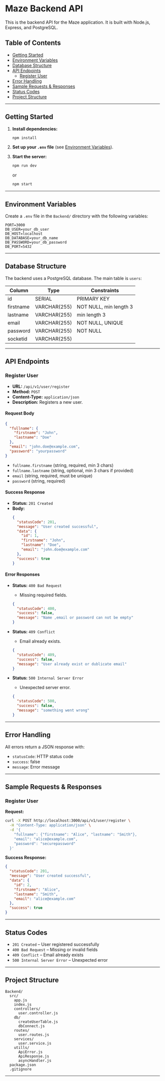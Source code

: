 # Maze Backend API

This is the backend API for the Maze application. It is built with Node.js, Express, and PostgreSQL.

## Table of Contents

- [Getting Started](#getting-started)
- [Environment Variables](#environment-variables)
- [Database Structure](#database-structure)
- [API Endpoints](#api-endpoints)
  - [Register User](#register-user)
- [Error Handling](#error-handling)
- [Sample Requests & Responses](#sample-requests--responses)
- [Status Codes](#status-codes)
- [Project Structure](#project-structure)

---

## Getting Started

1. **Install dependencies:**
   ```sh
   npm install
   ```

2. **Set up your `.env` file** (see [Environment Variables](#environment-variables)).

3. **Start the server:**
   ```sh
   npm run dev
   ```
   or
   ```sh
   npm start
   ```

---

## Environment Variables

Create a `.env` file in the `Backend/` directory with the following variables:

```env
PORT=3000
DB_USER=your_db_user
DB_HOST=localhost
DB_DATABASE=your_db_name
DB_PASSWORD=your_db_password
DB_PORT=5432
```

---

## Database Structure

The backend uses a PostgreSQL database. The main table is `users`:

| Column    | Type         | Constraints                                   |
|-----------|--------------|-----------------------------------------------|
| id        | SERIAL       | PRIMARY KEY                                   |
| firstname | VARCHAR(255) | NOT NULL, min length 3                        |
| lastname  | VARCHAR(255) | min length 3                                  |
| email     | VARCHAR(255) | NOT NULL, UNIQUE                              |
| password  | VARCHAR(255) | NOT NULL                                      |
| socketid  | VARCHAR(255) |                                               |

---

## API Endpoints

### Register User

- **URL:** `/api/v1/user/register`
- **Method:** `POST`
- **Content-Type:** `application/json`
- **Description:** Registers a new user.

#### Request Body

```json
{
  "fullname": {
    "firstname": "John",
    "lastname": "Doe"
  },
  "email": "john.doe@example.com",
  "password": "yourpassword"
}
```

- `fullname.firstname` (string, required, min 3 chars)
- `fullname.lastname` (string, optional, min 3 chars if provided)
- `email` (string, required, must be unique)
- `password` (string, required)

#### Success Response

- **Status:** `201 Created`
- **Body:**
  ```json
  {
    "statusCode": 201,
    "message": "User created successful",
    "data": {
      "id": 1,
      "firstname": "John",
      "lastname": "Doe",
      "email": "john.doe@example.com"
    },
    "success": true
  }
  ```

#### Error Responses

- **Status:** `400 Bad Request`
  - Missing required fields.
  ```json
  {
    "statusCode": 400,
    "success": false,
    "message": "Name ,email or password can not be empty"
  }
  ```

- **Status:** `409 Conflict`
  - Email already exists.
  ```json
  {
    "statusCode": 409,
    "success": false,
    "message": "User already exist or dublicate email"
  }
  ```

- **Status:** `500 Internal Server Error`
  - Unexpected server error.
  ```json
  {
    "statusCode": 500,
    "success": false,
    "message": "something went wrong"
  }
  ```

---

## Error Handling

All errors return a JSON response with:
- `statusCode`: HTTP status code
- `success`: false
- `message`: Error message

---

## Sample Requests & Responses

### Register User

**Request:**
```sh
curl -X POST http://localhost:3000/api/v1/user/register \
  -H "Content-Type: application/json" \
  -d '{
    "fullname": {"firstname": "Alice", "lastname": "Smith"},
    "email": "alice@example.com",
    "password": "securepassword"
  }'
```

**Success Response:**
```json
{
  "statusCode": 201,
  "message": "User created successful",
  "data": {
    "id": 2,
    "firstname": "Alice",
    "lastname": "Smith",
    "email": "alice@example.com"
  },
  "success": true
}
```

---

## Status Codes

- `201 Created` – User registered successfully
- `400 Bad Request` – Missing or invalid fields
- `409 Conflict` – Email already exists
- `500 Internal Server Error` – Unexpected error

---

## Project Structure

```
Backend/
  src/
    app.js
    index.js
    controllers/
      user.controller.js
    db/
      createUserTable.js
      dbConnect.js
    routes/
      user.routes.js
    services/
      user.service.js
    utills/
      ApiError.js
      ApiResponse.js
      asyncHandler.js
  package.json
  .gitignore
```

---